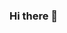 ### Hi there 👋

<!--
**Gowtham00067/Gowtham00067** is a ✨ _special_ ✨ repository because its `README.md` (this file) appears on your GitHub profile.

Here are some ideas to get you started:

- 🔭 I’m currently working on ...Building My Skills 
- 🌱 I’m currently learning ...Current Technologies
- 👯 I’m looking to collaborate on ...Projects!!
- 🤔 I’m looking for help with ...Profile Building
- 💬 Ask me about ...Data Science
- 📫 How to reach me: ...@Gowtham00067 Github & [LinkedIn](https://www.linkedin.com/in/gowtham-beesetti-7ba09322b/)
- 😄 Pronouns: ...He/Him
- ⚡ Fun fact: ...Always Learning!!
-->
